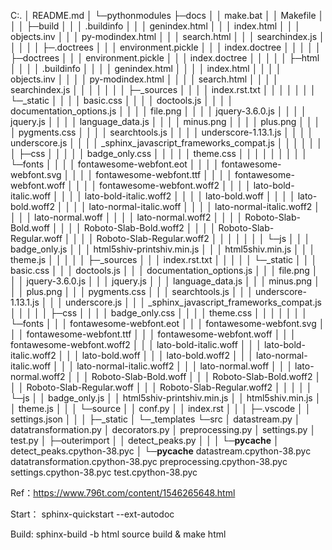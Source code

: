 C:.
│  README.md
│
└─pythonmodules
    ├─docs
    │  │  make.bat
    │  │  Makefile
    │  │
    │  ├─build
    │  │  │  .buildinfo
    │  │  │  genindex.html
    │  │  │  index.html
    │  │  │  objects.inv
    │  │  │  py-modindex.html
    │  │  │  search.html
    │  │  │  searchindex.js
    │  │  │
    │  │  ├─.doctrees
    │  │  │      environment.pickle
    │  │  │      index.doctree
    │  │  │
    │  │  ├─doctrees
    │  │  │      environment.pickle
    │  │  │      index.doctree
    │  │  │
    │  │  ├─html
    │  │  │  │  .buildinfo
    │  │  │  │  genindex.html
    │  │  │  │  index.html
    │  │  │  │  objects.inv
    │  │  │  │  py-modindex.html
    │  │  │  │  search.html
    │  │  │  │  searchindex.js
    │  │  │  │
    │  │  │  ├─_sources
    │  │  │  │      index.rst.txt
    │  │  │  │
    │  │  │  └─_static
    │  │  │      │  basic.css
    │  │  │      │  doctools.js
    │  │  │      │  documentation_options.js
    │  │  │      │  file.png
    │  │  │      │  jquery-3.6.0.js
    │  │  │      │  jquery.js
    │  │  │      │  language_data.js
    │  │  │      │  minus.png
    │  │  │      │  plus.png
    │  │  │      │  pygments.css
    │  │  │      │  searchtools.js
    │  │  │      │  underscore-1.13.1.js
    │  │  │      │  underscore.js
    │  │  │      │  _sphinx_javascript_frameworks_compat.js
    │  │  │      │
    │  │  │      ├─css
    │  │  │      │  │  badge_only.css
    │  │  │      │  │  theme.css
    │  │  │      │  │
    │  │  │      │  └─fonts
    │  │  │      │          fontawesome-webfont.eot
    │  │  │      │          fontawesome-webfont.svg
    │  │  │      │          fontawesome-webfont.ttf
    │  │  │      │          fontawesome-webfont.woff
    │  │  │      │          fontawesome-webfont.woff2
    │  │  │      │          lato-bold-italic.woff
    │  │  │      │          lato-bold-italic.woff2
    │  │  │      │          lato-bold.woff
    │  │  │      │          lato-bold.woff2
    │  │  │      │          lato-normal-italic.woff
    │  │  │      │          lato-normal-italic.woff2
    │  │  │      │          lato-normal.woff
    │  │  │      │          lato-normal.woff2
    │  │  │      │          Roboto-Slab-Bold.woff
    │  │  │      │          Roboto-Slab-Bold.woff2
    │  │  │      │          Roboto-Slab-Regular.woff
    │  │  │      │          Roboto-Slab-Regular.woff2
    │  │  │      │
    │  │  │      └─js
    │  │  │              badge_only.js
    │  │  │              html5shiv-printshiv.min.js
    │  │  │              html5shiv.min.js
    │  │  │              theme.js
    │  │  │
    │  │  ├─_sources
    │  │  │      index.rst.txt
    │  │  │
    │  │  └─_static
    │  │      │  basic.css
    │  │      │  doctools.js
    │  │      │  documentation_options.js
    │  │      │  file.png
    │  │      │  jquery-3.6.0.js
    │  │      │  jquery.js
    │  │      │  language_data.js
    │  │      │  minus.png
    │  │      │  plus.png
    │  │      │  pygments.css
    │  │      │  searchtools.js
    │  │      │  underscore-1.13.1.js
    │  │      │  underscore.js
    │  │      │  _sphinx_javascript_frameworks_compat.js
    │  │      │
    │  │      ├─css
    │  │      │  │  badge_only.css
    │  │      │  │  theme.css
    │  │      │  │
    │  │      │  └─fonts
    │  │      │          fontawesome-webfont.eot
    │  │      │          fontawesome-webfont.svg
    │  │      │          fontawesome-webfont.ttf
    │  │      │          fontawesome-webfont.woff
    │  │      │          fontawesome-webfont.woff2
    │  │      │          lato-bold-italic.woff
    │  │      │          lato-bold-italic.woff2
    │  │      │          lato-bold.woff
    │  │      │          lato-bold.woff2
    │  │      │          lato-normal-italic.woff
    │  │      │          lato-normal-italic.woff2
    │  │      │          lato-normal.woff
    │  │      │          lato-normal.woff2
    │  │      │          Roboto-Slab-Bold.woff
    │  │      │          Roboto-Slab-Bold.woff2
    │  │      │          Roboto-Slab-Regular.woff
    │  │      │          Roboto-Slab-Regular.woff2
    │  │      │
    │  │      └─js
    │  │              badge_only.js
    │  │              html5shiv-printshiv.min.js
    │  │              html5shiv.min.js
    │  │              theme.js
    │  │
    │  └─source
    │      │  conf.py
    │      │  index.rst
    │      │
    │      ├─.vscode
    │      │      settings.json
    │      │
    │      ├─_static
    │      └─_templates
    └─src
        │  datastream.py
        │  datatransformation.py
        │  decorators.py
        │  preprocessing.py
        │  settings.py
        │  test.py
        │
        ├─outerimport
        │  │  detect_peaks.py
        │  │
        │  └─__pycache__
        │          detect_peaks.cpython-38.pyc
        │
        └─__pycache__
                datastream.cpython-38.pyc
                datatransformation.cpython-38.pyc
                preprocessing.cpython-38.pyc
                settings.cpython-38.pyc
                test.cpython-38.pyc

Ref：https://www.796t.com/content/1546265648.html

Start：
sphinx-quickstart --ext-autodoc

Build:
sphinx-build -b html source build & make html